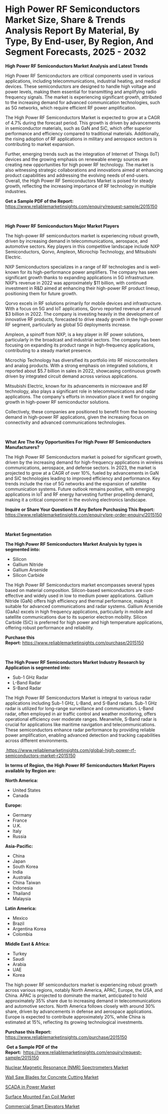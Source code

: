 <p><h1>High Power RF Semiconductors Market Size, Share & Trends Analysis Report By Material, By Type, By End-user, By Region, And Segment Forecasts, 2025 - 2032</h1></p><p><strong>High Power RF Semiconductors Market Analysis and Latest Trends</strong></p>
<p><p>High Power RF Semiconductors are critical components used in various applications, including telecommunications, industrial heating, and medical devices. These semiconductors are designed to handle high voltage and power levels, making them essential for transmitting and amplifying radio frequency signals. The market is experiencing significant growth, attributed to the increasing demand for advanced communication technologies, such as 5G networks, which require efficient RF power amplification.</p><p>The High Power RF Semiconductors Market is expected to grow at a CAGR of 4.7% during the forecast period. This growth is driven by advancements in semiconductor materials, such as GaN and SiC, which offer superior performance and efficiency compared to traditional materials. Additionally, the rising adoption of RF applications in military and aerospace sectors is contributing to market expansion. </p><p>Further, emerging trends such as the integration of Internet of Things (IoT) devices and the growing emphasis on renewable energy sources are creating new opportunities for high power RF technology. The market is also witnessing strategic collaborations and innovations aimed at enhancing product capabilities and addressing the evolving needs of end-users. Overall, the High Power RF Semiconductors Market is poised for steady growth, reflecting the increasing importance of RF technology in multiple industries.</p></p>
<p><strong>Get a Sample PDF of the Report:&nbsp;</strong> <a href="https://www.reliablemarketinsights.com/enquiry/request-sample/2015150?utm_campaign=3493&utm_medium=2&utm_source=Github&utm_content=ia&utm_term=29032025&utm_id=high-power-rf-semiconductors">https://www.reliablemarketinsights.com/enquiry/request-sample/2015150</a></p>
<p>&nbsp;</p>
<p><strong>High Power RF Semiconductors Major Market Players</strong></p>
<p><p>The high-power RF semiconductors market is experiencing robust growth, driven by increasing demand in telecommunications, aerospace, and automotive sectors. Key players in this competitive landscape include NXP Semiconductors, Qorvo, Ampleon, Microchip Technology, and Mitsubishi Electric.</p><p>NXP Semiconductors specializes in a range of RF technologies and is well-known for its high-performance power amplifiers. The company has seen significant growth thanks to expanding applications in 5G infrastructure. NXP’s revenue in 2022 was approximately $11 billion, with continued investment in R&D aimed at enhancing their high-power RF product lineup, positioning them for future growth.</p><p>Qorvo excels in RF solutions primarily for mobile devices and infrastructure. With a focus on 5G and IoT applications, Qorvo reported revenue of around $3 billion in 2022. The company is investing heavily in the development of innovative RF products, forecasted to drive steady growth in the high-power RF segment, particularly as global 5G deployments increase.</p><p>Ampleon, a spinoff from NXP, is a key player in RF power solutions, particularly in the broadcast and industrial sectors. The company has been focusing on expanding its product range in high-frequency applications, contributing to a steady market presence.</p><p>Microchip Technology has diversified its portfolio into RF microcontrollers and analog products. With a strong emphasis on integrated solutions, it reported about $5.7 billion in sales in 2022, showcasing continuous growth driven by integrated circuit demand across various applications.</p><p>Mitsubishi Electric, known for its advancements in microwave and RF technology, also plays a significant role in telecommunications and radar applications. The company's efforts in innovation place it well for ongoing growth in high-power RF semiconductor solutions.</p><p>Collectively, these companies are positioned to benefit from the booming demand in high-power RF applications, given the increasing focus on connectivity and advanced communications technologies.</p></p>
<p>&nbsp;</p>
<p><strong>What Are The Key Opportunities For High Power RF Semiconductors Manufacturers?</strong></p>
<p><p>The High Power RF Semiconductors market is poised for significant growth, driven by the increasing demand for high-frequency applications in wireless communications, aerospace, and defense sectors. In 2023, the market is projected to grow at a CAGR of over 10%, fueled by advancements in GaN and SiC technologies leading to improved efficiency and performance. Key trends include the rise of 5G networks and the expansion of satellite communication systems. Future outlook remains positive, with emerging applications in IoT and RF energy harvesting further propelling demand, making it a critical component in the evolving electronics landscape.</p></p>
<p><strong>Inquire or Share Your Questions If Any Before Purchasing This Report:</strong> <a href="https://www.reliablemarketinsights.com/enquiry/pre-order-enquiry/2015150?utm_campaign=3493&utm_medium=2&utm_source=Github&utm_content=ia&utm_term=29032025&utm_id=high-power-rf-semiconductors">https://www.reliablemarketinsights.com/enquiry/pre-order-enquiry/2015150</a></p>
<p>&nbsp;</p>
<p><strong>Market Segmentation</strong></p>
<p><strong>The High Power RF Semiconductors Market Analysis by types is segmented into:</strong></p>
<p><ul><li>Silicon</li><li>Gallium Nitride</li><li>Gallium Arsenide</li><li>Silicon Carbide</li></ul></p>
<p><p>The High Power RF Semiconductors market encompasses several types based on material composition. Silicon-based semiconductors are cost-effective and widely used in low to medium power applications. Gallium Nitride (GaN) offers high efficiency and thermal performance, making it suitable for advanced communications and radar systems. Gallium Arsenide (GaAs) excels in high frequency applications, particularly in mobile and satellite communications due to its superior electron mobility. Silicon Carbide (SiC) is preferred for high power and high temperature applications, offering robust performance and reliability.</p></p>
<p><strong>Purchase this Report:&nbsp;</strong><a href="https://www.reliablemarketinsights.com/purchase/2015150?utm_campaign=3493&utm_medium=2&utm_source=Github&utm_content=ia&utm_term=29032025&utm_id=high-power-rf-semiconductors">https://www.reliablemarketinsights.com/purchase/2015150</a></p>
<p>&nbsp;</p>
<p><strong>The High Power RF Semiconductors Market Industry Research by Application is segmented into:</strong></p>
<p><ul><li>Sub-1 GHz Radar</li><li>L-Band Radar</li><li>S-Band Radar</li></ul></p>
<p><p>The High Power RF Semiconductors Market is integral to various radar applications including Sub-1 GHz, L-Band, and S-Band radars. Sub-1 GHz radar is utilized for long-range surveillance and communication. L-Band radar, often employed in air traffic control and weather monitoring, offers operational efficiency over moderate ranges. Meanwhile, S-Band radar is crucial for applications like maritime navigation and telecommunications. These semiconductors enhance radar performance by providing reliable power amplification, enabling advanced detection and tracking capabilities across different environments.</p></p>
<p><a href="https://www.reliablemarketinsights.com/global-high-power-rf-semiconductors-market-r2015150?utm_campaign=3493&utm_medium=2&utm_source=Github&utm_content=ia&utm_term=29032025&utm_id=high-power-rf-semiconductors">&nbsp;https://www.reliablemarketinsights.com/global-high-power-rf-semiconductors-market-r2015150</a></p>
<p><strong>In terms of Region, the High Power RF Semiconductors Market Players available by Region are:</strong></p>
<p>
    <p> <strong> North America: </strong>
        <ul>
            <li>United States</li>
            <li>Canada</li>
        </ul>
        </p> 
    <p> <strong> Europe: </strong>
        <ul>
            <li>Germany</li>
            <li>France</li>
            <li>U.K.</li>
            <li>Italy</li>
            <li>Russia</li>
        </ul>
        </p> 
    <p> <strong> Asia-Pacific: </strong>
        <ul>
            <li>China</li>
            <li>Japan</li>
            <li>South Korea</li>
            <li>India</li>
            <li>Australia</li>
            <li>China Taiwan</li>
            <li>Indonesia</li>
            <li>Thailand</li>
            <li>Malaysia</li>
        </ul>
        </p> 
    <p> <strong> Latin America: </strong>
        <ul>
            <li>Mexico</li>
            <li>Brazil</li>
            <li>Argentina Korea</li>
            <li>Colombia</li>
        </ul>
        </p> 
    <p> <strong> Middle East & Africa: </strong>
        <ul>
            <li>Turkey</li>
            <li>Saudi</li>
            <li>Arabia</li>
            <li>UAE</li>
            <li>Korea</li>
        </ul>
    </p>
    </p>
<p><p>The high power RF semiconductors market is experiencing robust growth across various regions, notably North America, APAC, Europe, the USA, and China. APAC is projected to dominate the market, anticipated to hold approximately 35% share due to increasing demand in telecommunications and automotive sectors. North America follows closely with around 30% share, driven by advancements in defense and aerospace applications. Europe is expected to contribute approximately 20%, while China is estimated at 15%, reflecting its growing technological investments.</p></p>
<p><strong>Purchase this Report: </strong><a href="https://www.reliablemarketinsights.com/purchase/2015150?utm_campaign=3493&utm_medium=2&utm_source=Github&utm_content=ia&utm_term=29032025&utm_id=high-power-rf-semiconductors">https://www.reliablemarketinsights.com/purchase/2015150</a></p>
<p>&nbsp;<strong>Get a Sample PDF of the Report:&nbsp;&nbsp;</strong><a href="https://www.reliablemarketinsights.com/enquiry/request-sample/2015150?utm_campaign=3493&utm_medium=2&utm_source=Github&utm_content=ia&utm_term=29032025&utm_id=high-power-rf-semiconductors">https://www.reliablemarketinsights.com/enquiry/request-sample/2015150</a></p>
<p><strong></strong></p>
<p><p><a href="https://www.linkedin.com/pulse/future-nuclear-magnetic-resonance-nmr-spectrometers-market-wnspf?utm_campaign=3493&utm_medium=2&utm_source=Github&utm_content=ia&utm_term=29032025&utm_id=high-power-rf-semiconductors">Nuclear Magnetic Resonance (NMR) Spectrometers Market</a></p><p><a href="https://www.linkedin.com/pulse/study-global-wall-saw-blades-concrete-cutting-market-5lu6f?utm_campaign=3493&utm_medium=2&utm_source=Github&utm_content=ia&utm_term=29032025&utm_id=high-power-rf-semiconductors">Wall Saw Blades for Concrete Cutting Market</a></p><p><a href="https://www.linkedin.com/pulse/scada-power-market-tracking-sales-employment-123-growth-koopf?utm_campaign=3493&utm_medium=2&utm_source=Github&utm_content=ia&utm_term=29032025&utm_id=high-power-rf-semiconductors">SCADA in Power Market</a></p><p><a href="https://www.linkedin.com/pulse/surface-mounted-fan-coil-market-report-offers-financial-3ctbf?utm_campaign=3493&utm_medium=2&utm_source=Github&utm_content=ia&utm_term=29032025&utm_id=high-power-rf-semiconductors">Surface Mounted Fan Coil Market</a></p><p><a href="https://www.linkedin.com/pulse/market-insights-evaluating-competitors-commercial-smart-tlkaf?utm_campaign=3493&utm_medium=2&utm_source=Github&utm_content=ia&utm_term=29032025&utm_id=high-power-rf-semiconductors">Commercial Smart Elevators Market</a></p></p>